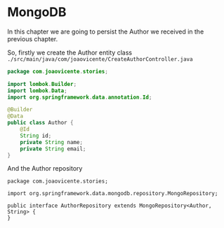 # MongoDB

In this chapter we are going to persist the Author we received in the previous chapter.

So, firstly we create the Author entity class `./src/main/java/com/joaovicente/CreateAuthorController.java`

```java
package com.joaovicente.stories;

import lombok.Builder;
import lombok.Data;
import org.springframework.data.annotation.Id;

@Builder
@Data
public class Author {
    @Id
    String id;
    private String name;
    private String email;
}
```

And the Author repository

```
package com.joaovicente.stories;

import org.springframework.data.mongodb.repository.MongoRepository;

public interface AuthorRepository extends MongoRepository<Author, String> {
}


```



